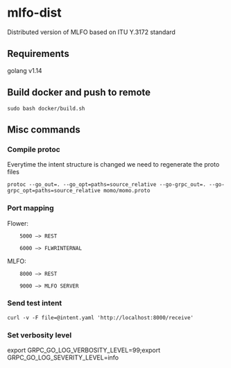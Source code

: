 # mlfo-dist
Distributed version of MLFO based on ITU Y.3172 standard 

## Requirements 

golang v1.14

## Build docker and push to remote 
`sudo bash docker/build.sh`


## Misc commands
### Compile protoc
Everytime the intent structure is changed we need to regenerate the proto files	

`protoc --go_out=. --go_opt=paths=source_relative --go-grpc_out=. --go-grpc_opt=paths=source_relative momo/momo.proto`

### Port mapping
Flower: 

		5000 —> REST

	    6000 —> FLWRINTERNAL

MLFO: 

		8000 —> REST

	  	9000 —> MLFO SERVER

### Send test intent
`curl -v -F file=@intent.yaml 'http://localhost:8000/receive'`

### Set verbosity level
export GRPC_GO_LOG_VERBOSITY_LEVEL=99;export GRPC_GO_LOG_SEVERITY_LEVEL=info
